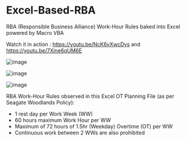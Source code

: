 # Excel-Based-RBA 
RBA (Responsible Business Alliance) Work-Hour Rules baked into Excel powered by Macro VBA

Watch it in action : https://youtu.be/NcK6vXwcDys and https://youtu.be/7Xine6qUM6E

![image](https://user-images.githubusercontent.com/18409384/233274133-2a336362-886c-479d-abfe-ed1e43aaa547.png)

![image](https://user-images.githubusercontent.com/18409384/233273554-a451ae8b-9575-4eb8-9387-e54372361ada.png)

![image](https://user-images.githubusercontent.com/18409384/233273977-8be7242a-575c-4699-8f0f-c70e88bd8c9b.png)


RBA Work-Hour Rules observed in this Excel OT Planning File (as per Seagate Woodlands Policy):
* 1 rest day per Work Week (WW)
* 60 hours maximum Work Hour per WW
* Maximum of 72 hours of 1.5hr (Weekday) Overtime (OT) per WW
* Continuous work between 2 WWs are also prohibited
